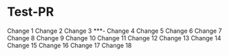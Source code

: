 # Test-PR
Change 1
Change 2
Change 3
***-
Change 4
Change 5
Change 6
Change 7
Change 8
Change 9
Change 10
Change 11
Change 12
Change 13
Change 14
Change 15
Change 16
Change 17
Change 18
